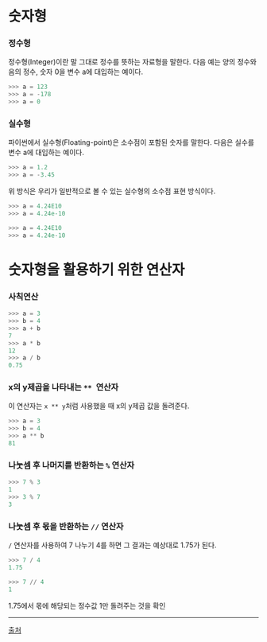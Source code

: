 # 숫자형 
### 정수형 
정수형(Integer)이란 말 그대로 정수를 뜻하는 자료형을 말한다. 다음 예는 양의 정수와 음의 정수, 숫자 0을 변수 a에 대입하는 예이다.
```python
>>> a = 123
>>> a = -178
>>> a = 0
```

### 실수형 
파이썬에서 실수형(Floating-point)은 소수점이 포함된 숫자를 말한다. 다음은 실수를 변수 a에 대입하는 예이다.
```python
>>> a = 1.2
>>> a = -3.45
```
위 방식은 우리가 일반적으로 볼 수 있는 실수형의 소수점 표현 방식이다.
```python
>>> a = 4.24E10
>>> a = 4.24e-10
```

```python
>>> a = 4.24E10
>>> a = 4.24e-10
```

# 숫자형을 활용하기 위한 연산자
### 사칙연산 
```python
>>> a = 3
>>> b = 4
>>> a + b
7
>>> a * b
12
>>> a / b
0.75
```

### x의 y제곱을 나타내는 ```** ```연산자
이 연산자는 ```x ** y```처럼 사용했을 때 x의 y제곱 값을 돌려준다. 
```python
>>> a = 3
>>> b = 4
>>> a ** b
81
```

### 나눗셈 후 나머지를 반환하는 ```%``` 연산자
```python
>>> 7 % 3
1
>>> 3 % 7
3
```

### 나눗셈 후 몫을 반환하는 ```//``` 연산자

```/``` 연산자를 사용하여 7 나누기 4를 하면 그 결과는 예상대로 1.75가 된다.
```python
>>> 7 / 4
1.75
```
```python
>>> 7 // 4
1
```
1.75에서 몫에 해당되는 정수값 1만 돌려주는 것을 확인

*****
[출처](https://wikidocs.net/12)